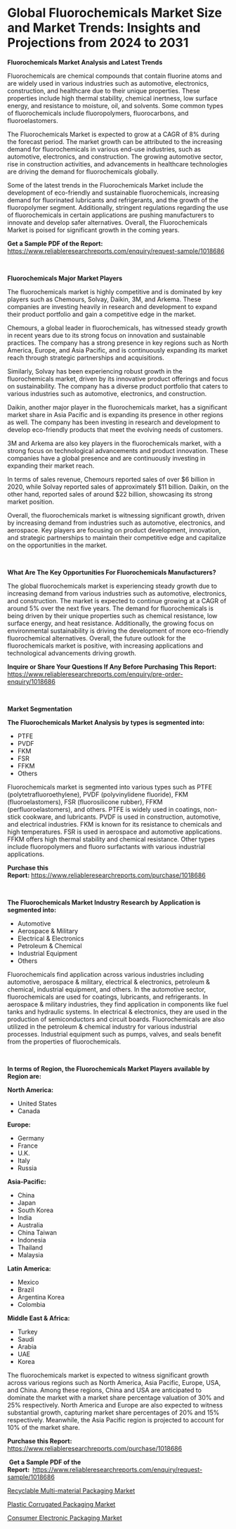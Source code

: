 <p><h1>Global Fluorochemicals Market Size and Market Trends: Insights and Projections from 2024 to 2031</h1></p><p><strong>Fluorochemicals Market Analysis and Latest Trends</strong></p>
<p><p>Fluorochemicals are chemical compounds that contain fluorine atoms and are widely used in various industries such as automotive, electronics, construction, and healthcare due to their unique properties. These properties include high thermal stability, chemical inertness, low surface energy, and resistance to moisture, oil, and solvents. Some common types of fluorochemicals include fluoropolymers, fluorocarbons, and fluoroelastomers.</p><p>The Fluorochemicals Market is expected to grow at a CAGR of 8% during the forecast period. The market growth can be attributed to the increasing demand for fluorochemicals in various end-use industries, such as automotive, electronics, and construction. The growing automotive sector, rise in construction activities, and advancements in healthcare technologies are driving the demand for fluorochemicals globally.</p><p>Some of the latest trends in the Fluorochemicals Market include the development of eco-friendly and sustainable fluorochemicals, increasing demand for fluorinated lubricants and refrigerants, and the growth of the fluoropolymer segment. Additionally, stringent regulations regarding the use of fluorochemicals in certain applications are pushing manufacturers to innovate and develop safer alternatives. Overall, the Fluorochemicals Market is poised for significant growth in the coming years.</p></p>
<p><strong>Get a Sample PDF of the Report:&nbsp;</strong> <a href="https://www.reliableresearchreports.com/enquiry/request-sample/1018686">https://www.reliableresearchreports.com/enquiry/request-sample/1018686</a></p>
<p>&nbsp;</p>
<p><strong>Fluorochemicals Major Market Players</strong></p>
<p><p>The fluorochemicals market is highly competitive and is dominated by key players such as Chemours, Solvay, Daikin, 3M, and Arkema. These companies are investing heavily in research and development to expand their product portfolio and gain a competitive edge in the market.</p><p>Chemours, a global leader in fluorochemicals, has witnessed steady growth in recent years due to its strong focus on innovation and sustainable practices. The company has a strong presence in key regions such as North America, Europe, and Asia Pacific, and is continuously expanding its market reach through strategic partnerships and acquisitions.</p><p>Similarly, Solvay has been experiencing robust growth in the fluorochemicals market, driven by its innovative product offerings and focus on sustainability. The company has a diverse product portfolio that caters to various industries such as automotive, electronics, and construction.</p><p>Daikin, another major player in the fluorochemicals market, has a significant market share in Asia Pacific and is expanding its presence in other regions as well. The company has been investing in research and development to develop eco-friendly products that meet the evolving needs of customers.</p><p>3M and Arkema are also key players in the fluorochemicals market, with a strong focus on technological advancements and product innovation. These companies have a global presence and are continuously investing in expanding their market reach.</p><p>In terms of sales revenue, Chemours reported sales of over $6 billion in 2020, while Solvay reported sales of approximately $11 billion. Daikin, on the other hand, reported sales of around $22 billion, showcasing its strong market position.</p><p>Overall, the fluorochemicals market is witnessing significant growth, driven by increasing demand from industries such as automotive, electronics, and aerospace. Key players are focusing on product development, innovation, and strategic partnerships to maintain their competitive edge and capitalize on the opportunities in the market.</p></p>
<p>&nbsp;</p>
<p><strong>What Are The Key Opportunities For Fluorochemicals Manufacturers?</strong></p>
<p><p>The global fluorochemicals market is experiencing steady growth due to increasing demand from various industries such as automotive, electronics, and construction. The market is expected to continue growing at a CAGR of around 5% over the next five years. The demand for fluorochemicals is being driven by their unique properties such as chemical resistance, low surface energy, and heat resistance. Additionally, the growing focus on environmental sustainability is driving the development of more eco-friendly fluorochemical alternatives. Overall, the future outlook for the fluorochemicals market is positive, with increasing applications and technological advancements driving growth.</p></p>
<p><strong>Inquire or Share Your Questions If Any Before Purchasing This Report:</strong> <a href="https://www.reliableresearchreports.com/enquiry/pre-order-enquiry/1018686">https://www.reliableresearchreports.com/enquiry/pre-order-enquiry/1018686</a></p>
<p>&nbsp;</p>
<p><strong>Market Segmentation</strong></p>
<p><strong>The Fluorochemicals Market Analysis by types is segmented into:</strong></p>
<p><ul><li>PTFE</li><li>PVDF</li><li>FKM</li><li>FSR</li><li>FFKM</li><li>Others</li></ul></p>
<p><p>Fluorochemicals market is segmented into various types such as PTFE (polytetrafluoroethylene), PVDF (polyvinylidene fluoride), FKM (fluoroelastomers), FSR (fluorosilicone rubber), FFKM (perfluoroelastomers), and others. PTFE is widely used in coatings, non-stick cookware, and lubricants. PVDF is used in construction, automotive, and electrical industries. FKM is known for its resistance to chemicals and high temperatures. FSR is used in aerospace and automotive applications. FFKM offers high thermal stability and chemical resistance. Other types include fluoropolymers and fluoro surfactants with various industrial applications.</p></p>
<p><strong>Purchase this Report:&nbsp;</strong><a href="https://www.reliableresearchreports.com/purchase/1018686">https://www.reliableresearchreports.com/purchase/1018686</a></p>
<p>&nbsp;</p>
<p><strong>The Fluorochemicals Market Industry Research by Application is segmented into:</strong></p>
<p><ul><li>Automotive</li><li>Aerospace & Military</li><li>Electrical & Electronics</li><li>Petroleum & Chemical</li><li>Industrial Equipment</li><li>Others</li></ul></p>
<p><p>Fluorochemicals find application across various industries including automotive, aerospace & military, electrical & electronics, petroleum & chemical, industrial equipment, and others. In the automotive sector, fluorochemicals are used for coatings, lubricants, and refrigerants. In aerospace & military industries, they find application in components like fuel tanks and hydraulic systems. In electrical & electronics, they are used in the production of semiconductors and circuit boards. Fluorochemicals are also utilized in the petroleum & chemical industry for various industrial processes. Industrial equipment such as pumps, valves, and seals benefit from the properties of fluorochemicals.</p></p>
<p>&nbsp;</p>
<p><strong>In terms of Region, the Fluorochemicals Market Players available by Region are:</strong></p>
<p>
    <p> <strong> North America: </strong>
        <ul>
            <li>United States</li>
            <li>Canada</li>
        </ul>
        </p> 
    <p> <strong> Europe: </strong>
        <ul>
            <li>Germany</li>
            <li>France</li>
            <li>U.K.</li>
            <li>Italy</li>
            <li>Russia</li>
        </ul>
        </p> 
    <p> <strong> Asia-Pacific: </strong>
        <ul>
            <li>China</li>
            <li>Japan</li>
            <li>South Korea</li>
            <li>India</li>
            <li>Australia</li>
            <li>China Taiwan</li>
            <li>Indonesia</li>
            <li>Thailand</li>
            <li>Malaysia</li>
        </ul>
        </p> 
    <p> <strong> Latin America: </strong>
        <ul>
            <li>Mexico</li>
            <li>Brazil</li>
            <li>Argentina Korea</li>
            <li>Colombia</li>
        </ul>
        </p> 
    <p> <strong> Middle East & Africa: </strong>
        <ul>
            <li>Turkey</li>
            <li>Saudi</li>
            <li>Arabia</li>
            <li>UAE</li>
            <li>Korea</li>
        </ul>
    </p>
    </p>
<p><p>The fluorochemicals market is expected to witness significant growth across various regions such as North America, Asia Pacific, Europe, USA, and China. Among these regions, China and USA are anticipated to dominate the market with a market share percentage valuation of 30% and 25% respectively. North America and Europe are also expected to witness substantial growth, capturing market share percentages of 20% and 15% respectively. Meanwhile, the Asia Pacific region is projected to account for 10% of the market share.</p></p>
<p><strong>Purchase this Report: </strong><a href="https://www.reliableresearchreports.com/purchase/1018686">https://www.reliableresearchreports.com/purchase/1018686</a></p>
<p>&nbsp;<strong>Get a Sample PDF of the Report:&nbsp;&nbsp;</strong><a href="https://www.reliableresearchreports.com/enquiry/request-sample/1018686">https://www.reliableresearchreports.com/enquiry/request-sample/1018686</a></p>
<p><strong></strong></p>
<p><p><a href="https://view.publitas.com/reportprime-1/recyclable-multi-material-packaging-market-challenges-opportunities-and-growth-drivers-and-major-market-players-forecasted-for-period-from-2023-2030/">Recyclable Multi-material Packaging Market</a></p><p><a href="https://view.publitas.com/reportprime-1/plastic-corrugated-packaging-market-size-share-trends-analysis-report-by-material-by-type-by-end-user-by-region-and-segment-forecasts-2023-2030/">Plastic Corrugated Packaging Market</a></p><p><a href="https://view.publitas.com/reportprime-1/consumer-electronic-packaging-market-size-share-trends-analysis-report-by-material-by-type-by-end-user-by-region-and-segment-forecasts-2023-2030/">Consumer Electronic Packaging Market</a></p></p>